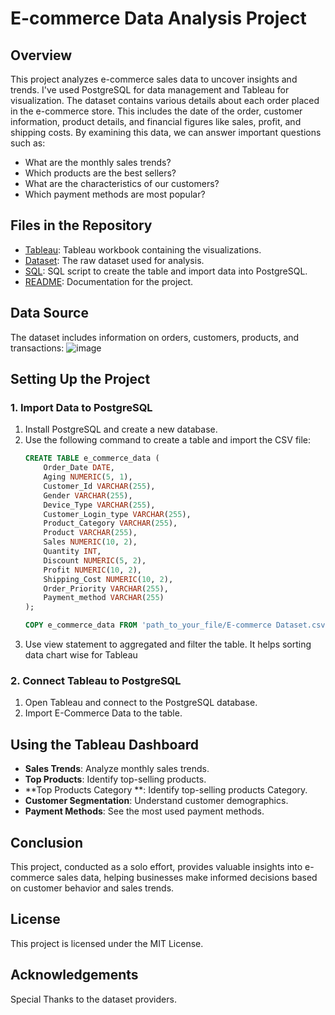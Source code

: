 # E-commerce Data Analysis Project

## Overview
This project analyzes e-commerce sales data to uncover insights and trends. I've used PostgreSQL for data management and Tableau for visualization.
The dataset contains various details about each order placed in the e-commerce store. This includes the date of the order, customer information, product details, and financial figures like sales, profit, and shipping costs. By examining this data, we can answer important questions such as:
- What are the monthly sales trends?
- Which products are the best sellers?
- What are the characteristics of our customers?
- Which payment methods are most popular?

## Files in the Repository
- [Tableau](https://github.com/suf1an-ss/E-commerce-Data-Analysis-/blob/main/E-Commerce%20DASBOARD.twb): Tableau workbook containing the visualizations.
- [Dataset](https://github.com/suf1an-ss/E-commerce-Data-Analysis-/blob/main/E-commerce%20Dataset.csv): The raw dataset used for analysis.
- [SQL](https://github.com/suf1an-ss/E-commerce-Data-Analysis-/blob/main/E-commerce%20query.sql): SQL script to create the table and import data into PostgreSQL.
- [README](README.md): Documentation for the project.

## Data Source
The dataset includes information on orders, customers, products, and transactions:
![image](https://github.com/user-attachments/assets/1c051426-db65-4fa1-b1f9-b063c11c2a75)


## Setting Up the Project

### 1. Import Data to PostgreSQL
1. Install PostgreSQL and create a new database.
2. Use the following command to create a table and import the CSV file:
    ```sql
    CREATE TABLE e_commerce_data (
        Order_Date DATE,
        Aging NUMERIC(5, 1),
        Customer_Id VARCHAR(255),
        Gender VARCHAR(255),
        Device_Type VARCHAR(255),
        Customer_Login_type VARCHAR(255),
        Product_Category VARCHAR(255),
        Product VARCHAR(255),
        Sales NUMERIC(10, 2),
        Quantity INT,
        Discount NUMERIC(5, 2),
        Profit NUMERIC(10, 2),
        Shipping_Cost NUMERIC(10, 2),
        Order_Priority VARCHAR(255),
        Payment_method VARCHAR(255)
    );

    COPY e_commerce_data FROM 'path_to_your_file/E-commerce Dataset.csv' CSV HEADER;
    ```
3. Use view statement to aggregated and filter the table. It helps sorting data chart wise for Tableau

### 2. Connect Tableau to PostgreSQL
1. Open Tableau and connect to the PostgreSQL database.
2. Import E-Commerce Data to the table.

## Using the Tableau Dashboard
- **Sales Trends**: Analyze monthly sales trends.
- **Top Products**: Identify top-selling products.
- **Top Products Category **: Identify top-selling products Category.
- **Customer Segmentation**: Understand customer demographics.
- **Payment Methods**: See the most used payment methods.


## Conclusion
This project, conducted as a solo effort, provides valuable insights into e-commerce sales data, helping businesses make informed decisions based on customer behavior and sales trends.

## License
This project is licensed under the MIT License.

## Acknowledgements
Special Thanks to the dataset providers.
